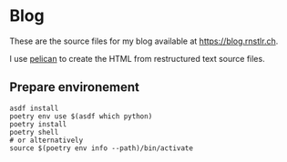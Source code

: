 # Blog

These are the source files for my blog available at https://blog.rnstlr.ch.

I use [pelican](http://docs.getpelican.com/en/stable/) to create the HTML from
restructured text source files.

## Prepare environement

```
asdf install
poetry env use $(asdf which python)
poetry install
poetry shell
# or alternatively
source $(poetry env info --path)/bin/activate
```
